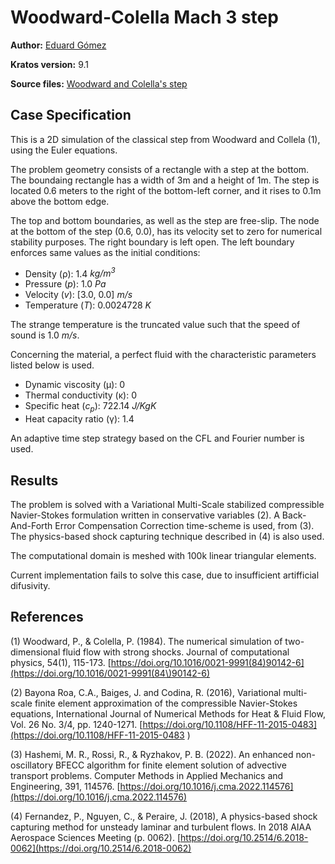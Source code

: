 # Woodward-Colella Mach 3 step

**Author:** [Eduard Gómez](https://github.com/EduardGomezEscandell)

**Kratos version:** 9.1

**Source files:** [Woodward and Colella's step](https://github.com/KratosMultiphysics/Examples/tree/master/fluid_dynamics/validation/compressible_step_woodward_colella/source)

## Case Specification
This is a 2D simulation of the classical step from Woodward and Collela (1), using the Euler equations.

The problem geometry consists of a rectangle with a step at the bottom. The boundaing rectangle has a width of 3m and a height of 1m. The step is located 0.6 meters to the right of the bottom-left corner, and it rises to 0.1m above the bottom edge.

The top and bottom boundaries, as well as the step are free-slip. The node at the bottom of the step (0.6, 0.0), has its velocity set to zero for numerical stability purposes. The right boundary is left open. The left boundary enforces same values as the initial conditions:
* Density (&rho;): 1.4 _kg/m<sup>3</sup>_
* Pressure (_p_): 1.0 _Pa_
* Velocity (_v_): [3.0, 0.0] _m/s_
* Temperature (_T_): 0.0024728 _K_

The strange temperature is the truncated value such that the speed of sound is 1.0 _m/s_.

Concerning the material, a perfect fluid with the characteristic parameters listed below is used.
* Dynamic viscosity (&mu;): 0
* Thermal conductivity (&kappa;): 0
* Specific heat (_c<sub>p</sub>_): 722.14 _J/KgK_
* Heat capacity ratio (&gamma;): 1.4

An adaptive time step strategy based on the CFL and Fourier number is used.

## Results
The problem is solved with a Variational Multi-Scale stabilized compressible Navier-Stokes formulation written in conservative variables (2). A Back-And-Forth Error Compensation Correction time-scheme is used, from (3). The physics-based shock capturing technique described in (4) is also used.

The computational domain is meshed with 100k linear triangular elements.

Current implementation fails to solve this case, due to insufficient artifficial difusivity.


## References
(1) Woodward, P., & Colella, P. (1984). The numerical simulation of two-dimensional fluid flow with strong shocks. Journal of computational physics, 54(1), 115-173. [https://doi.org/10.1016/0021-9991(84)90142-6](https://doi.org/10.1016/0021-9991(84\)90142-6)

(2) Bayona Roa, C.A., Baiges, J. and Codina, R. (2016), Variational multi-scale finite element approximation of the compressible Navier-Stokes equations, International Journal of Numerical Methods for Heat & Fluid Flow, Vol. 26 No. 3/4, pp. 1240-1271. [https://doi.org/10.1108/HFF-11-2015-0483](https://doi.org/10.1108/HFF-11-2015-0483 )

(3) Hashemi, M. R., Rossi, R., & Ryzhakov, P. B. (2022). An enhanced non-oscillatory BFECC algorithm for finite element solution of advective transport problems. Computer Methods in Applied Mechanics and Engineering, 391, 114576. [https://doi.org/10.1016/j.cma.2022.114576](https://doi.org/10.1016/j.cma.2022.114576)

(4) Fernandez, P., Nguyen, C., & Peraire, J. (2018), A physics-based shock capturing method for unsteady laminar and turbulent flows. In 2018 AIAA Aerospace Sciences Meeting (p. 0062). [https://doi.org/10.2514/6.2018-0062](https://doi.org/10.2514/6.2018-0062)
